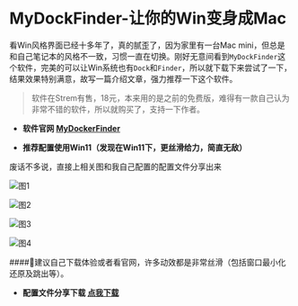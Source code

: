 # MyDockFinder-让你的Win变身成Mac
看Win风格界面已经十多年了，真的腻歪了，因为家里有一台Mac mini，但总是和自己笔记本的风格不一致，习惯一直在切换。刚好无意间看到`MyDockFinder`这个软件，完美的可以让Win系统也有`Dock`和`Finder`，所以就下载下来尝试了一下，结果效果特别满意，故写一篇介绍文章，强力推荐一下这个软件。

> 软件在Strem有售，18元，本来用的是之前的免费版，难得有一款自己认为非常不错的软件，所以就购买了，支持一下作者。

* **软件官网 [MyDockerFinder](https://www.mydockfinder.com/)**

* **推荐配置使用Win11（发现在Win11下，更丝滑给力，简直无敌）**

废话不多说，直接上相关图和我自己配置的配置文件分享出来

![图1](https://www.imxiongstu.cn/usr/uploads/2022/10/1260543239.jpg)

![图2](https://www.imxiongstu.cn/usr/uploads/2022/10/1284918220.jpg)

![图3](https://www.imxiongstu.cn/usr/uploads/2022/10/1184395480.jpg)

![图4](https://www.imxiongstu.cn/usr/uploads/2022/10/3119379465.jpg)

####🚀建议自己下载体验或者看官网，许多动效都是非常丝滑（包括窗口最小化还原及跳出等）。

* **配置文件分享下载 [点我下载](https://www.imxiongstu.cn/usr/uploads/2022/10/3226683070.ini)**